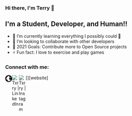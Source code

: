### Hi there, I'm Terry 👋


## I'm a Student, Developer, and Human!!

- 🌱 I’m currently learning everything I possibly could 🤣
- 👯 I’m looking to collaborate with other developers
- 🥅 2021 Goals: Contribute more to Open Source projects
- ⚡ Fun fact: I love to exercise and play games

### Connect with me:

[<img align="left" alt="txrry.com" width="22px" src="https://raw.githubusercontent.com/iconic/open-iconic/master/svg/globe.svg" />][website]
[<img align="left" alt="Txrry | LinkedIn" width="22px" src="https://cdn.jsdelivr.net/npm/simple-icons@v3/icons/linkedin.svg" />][linkedin]
[<img align="left" alt="Txrry | Instagram" width="22px" src="https://cdn.jsdelivr.net/npm/simple-icons@v3/icons/instagram.svg" />][instagram]


[instagram]: https://instagram.com/petitepupu
[linkedin]: https://linkedin.com/in/terrytay
